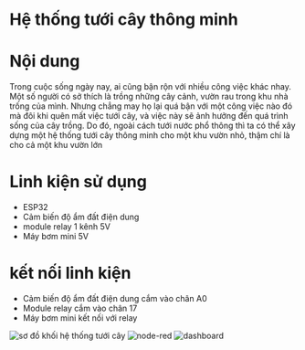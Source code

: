 # Hệ thống tưới cây thông minh

# Nội dung
Trong cuộc sống ngày nay, ai cũng bận rộn với nhiều công việc khác nhay. Một số người có sở thích là trồng những cây cảnh, vườn rau trong khu nhà trống của mình. Nhưng chẳng may họ lại quá bận với một công việc nào đó mà đôi khi quên mất việc tưới cây, và việc này sẽ ảnh hưởng đến quá trình sống của cây trồng. Do đó, ngoài cách tưới nước phổ thông thì ta có thể xây dựng một hệ thống tưới cây thông minh cho một khu vườn nhỏ, thậm chí là cho cả một khu vườn lớn

# Linh kiện sử dụng
- ESP32
- Cảm biến độ ẩm đất điện dung
- module relay 1 kênh 5V
- Máy bơm mini 5V
# kết nối linh kiện
- Cảm biến độ ẩm đất điện dung cắm vào chân A0
- Module relay cắm vào chân 17
- Máy bơm mini kết nối với relay
  


![sơ đồ khối hệ thống tưới cây](https://github.com/user-attachments/assets/e7bba80b-871d-4c67-9a51-5c21c02c320b)
![node-red](https://github.com/user-attachments/assets/f3899e86-61fd-4aac-8522-b815ceadfecc)
![dashboard](https://github.com/user-attachments/assets/db9f842f-98f6-4fcb-8888-963b6e9f25e3)
